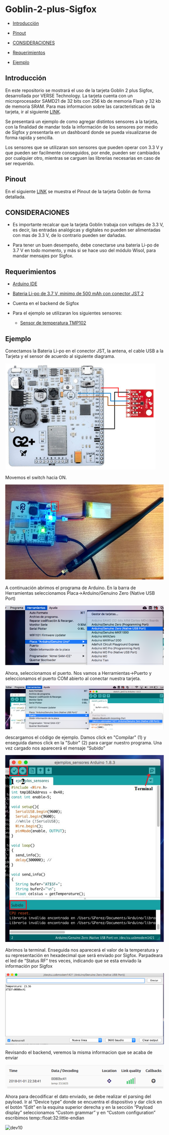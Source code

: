 Goblin-2-plus-Sigfox
====================

-   [Introducción](#introdución)

-   [Pinout](#pinout)

-   [CONSIDERACIONES](#consideraciones)

-   [Requerimientos](#requerimientos)

-   [Ejemplo](#ejemplo)

Introducción
------------

En este repositorio se mostrará el uso de la tarjeta Goblin 2 plus Sigfox, desarrollada por VERSE Technology. La tarjeta cuenta con un microprocesador SAMD21 de 32 bits con 256 kb de memoria Flash y 32 kb de memoria SRAM. Para mas informacion sobre las caracteristicas de la tarjeta, ir al siguiente [LINK](https://verse-technology.com/goblin2plussigfox/).

Se presentará un ejemplo de como agregar distintos sensores a la tarjeta, con la finalidad de mandar toda la información de los sensores por medio de Sigfox y presentarla en un dashboard donde se pueda visualizarse de forma rapida y sencilla.

Los sensores que se utilizaran son sensores que pueden operar con 3.3 V y que pueden ser facilmente conseguidos, por ende,  pueden ser cambiados por cualquier otro, mientras se carguen las librerias necesarias en caso de ser requerido. 

Pinout
-------

En el siguiente [LINK](https://verse-technology.com/goblin2plussigfox/files/GOBLIN2PLUSSIGFOX_PINOUT_DIAGRAMA.pdf) se muestra el Pinout de la tarjeta Goblin de forma detallada.

CONSIDERACIONES
---------------

- Es importante recalcar que la tarjeta Goblin trabaja con voltajes de 3.3 V, es decir, las entradas analógicas y digitales no pueden ser alimentadas con mas de 3.3 V, de lo contrario pueden ser dañadas. 

- Para tener un buen desempeño, debe conectarse una bateria Li-po de 3.7 V en todo momento, y más si se hace uso del módulo Wisol, para mandar mensajes por Sigfox. 

Requerimientos
--------------

-   [Arduino IDE](https://www.arduino.cc/en/Main/Software)

-   [Bateria Li-po de 3.7 V, minimo de 500 mAh con conector JST 2](https://github.com/Iotnet/Goblin-2-plus-Sigfox/blob/master/imagenes/bateria.jpg)

-   Cuenta en el backend de Sigfox

-   Para el ejemplo se utilizaran los siguientes sensores:
    
    -   [Sensor de temperatura TMP102](https://github.com/Iotnet/Goblin-2-plus-Sigfox/blob/master/imagenes/tmp102.jpg)
    
Ejemplo
-------

Conectamos la Bateria Li-po en el conector JST, la antena, el cable USB a la Tarjeta y el sensor de acuerdo al siguiente diagrama. 

![gob01](https://github.com/Iotnet/Goblin-2-plus-Sigfox/blob/master/imagenes/gob01.jpeg?raw=true)

Movemos el switch hacia ON.

![gob4](https://github.com/Iotnet/Goblin-2-plus-Sigfox/blob/master/imagenes/gob4.jpeg?raw=true)

A continuación abrimos el programa de Arduino. En la barra de Herramientas seleccionamos Placa->Arduino/Genuino Zero (Native USB Port)

![gob1](https://github.com/Iotnet/Goblin-2-plus-Sigfox/blob/master/imagenes/gob1.png?raw=true)

Ahora, seleccionamos el puerto. Nos vamos a Herramientas->Puerto y seleccionamos el puerto COM abierto al conectar nuestra tarjeta.

![gob2](https://github.com/Iotnet/Goblin-2-plus-Sigfox/blob/master/imagenes/gob2.png?raw=true)

descargamos el código de ejemplo. Damos click en "Compilar" (1) y enseguida damos click en la "Subir" (2) para cargar nuestro programa. Una vez cargado nos aparecerá el mensaje “Subido”

![ar1](https://github.com/Iotnet/Goblin-2-plus-Sigfox/blob/master/imagenes/ar1.jpeg?raw=true)

Abrimos la terminal. Enseguida nos aparecerá el valor de la temperatura y su representación en hexadecimal que será enviado por Sigfox. Parpadeara el led de “Status RF” tres veces, indicando que se esta enviado la información por Sigfox 

![ar3](https://github.com/Iotnet/Goblin-2-plus-Sigfox/blob/master/imagenes/ar3.png?raw=true)

Revisando el backend, veremos la misma informacion que se acaba de enviar

![ar2](https://github.com/Iotnet/Goblin-2-plus-Sigfox/blob/master/imagenes/ar2.png?raw=true)

Ahora para decodificar el dato enviado, se debe realizar el parsing del payload. Ir al “Device type” donde se encuentra el dispositivo y dar click en el botón “Edit” en la esquina superior derecha y en la sección “Payload display” seleccionamos “Custom grammar” y en “Custom configuration” escribimos temp::float:32:little-endian

![dev10](https://github.com/Iotnet/IoTnet_DEVKIT/blob/master/images/dev10.png?raw=true)






    


